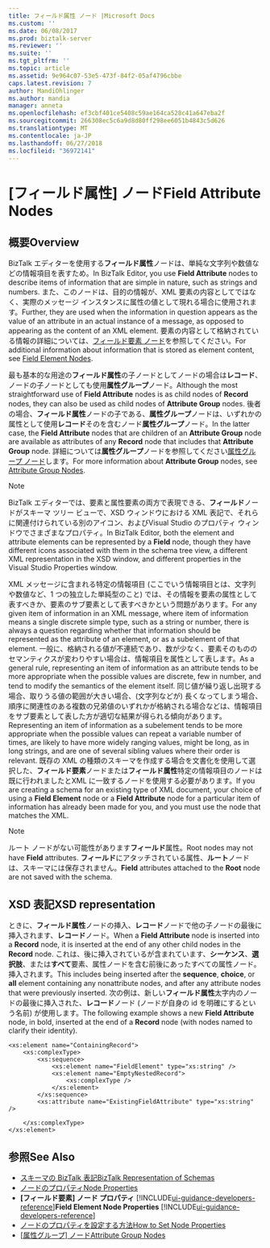 ```yaml
---
title: フィールド属性 ノード |Microsoft Docs
ms.custom: ''
ms.date: 06/08/2017
ms.prod: biztalk-server
ms.reviewer: ''
ms.suite: ''
ms.tgt_pltfrm: ''
ms.topic: article
ms.assetid: 9e964c07-53e5-473f-84f2-05af4796cbbe
caps.latest.revision: 7
author: MandiOhlinger
ms.author: mandia
manager: anneta
ms.openlocfilehash: ef3cbf401ce5408c59ae164ca528c41a647eba2f
ms.sourcegitcommit: 266308ec5c6a9d8d80ff298ee6051b4843c5d626
ms.translationtype: MT
ms.contentlocale: ja-JP
ms.lasthandoff: 06/27/2018
ms.locfileid: "36972141"
---
```

# <a name="field-attribute-nodes"></a><span data-ttu-id="644d0-102">[フィールド属性] ノード</span><span class="sxs-lookup"><span data-stu-id="644d0-102">Field Attribute Nodes</span></span>

## <a name="overview"></a><span data-ttu-id="644d0-103">概要</span><span class="sxs-lookup"><span data-stu-id="644d0-103">Overview</span></span>
<span data-ttu-id="644d0-104">BizTalk エディターを使用する**フィールド属性**ノードは、単純な文字列や数値などの情報項目を表すため。</span><span class="sxs-lookup"><span data-stu-id="644d0-104">In BizTalk Editor, you use **Field Attribute** nodes to describe items of information that are simple in nature, such as strings and numbers.</span></span> <span data-ttu-id="644d0-105">また、このノードは、目的の情報が、XML 要素の内容としてではなく、実際のメッセージ インスタンスに属性の値として現れる場合に使用されます。</span><span class="sxs-lookup"><span data-stu-id="644d0-105">Further, they are used when the information in question appears as the value of an attribute in an actual instance of a message, as opposed to appearing as the content of an XML element.</span></span> <span data-ttu-id="644d0-106">要素の内容として格納されている情報の詳細については、[フィールド要素 ノード](../core/field-element-nodes.md)を参照してください。</span><span class="sxs-lookup"><span data-stu-id="644d0-106">For additional information about information that is stored as element content, see [Field Element Nodes](../core/field-element-nodes.md).</span></span>  

 <span data-ttu-id="644d0-107">最も基本的な用途の**フィールド属性**の子ノードとしてノードの場合は**レコード**、ノードの子ノードとしても使用**属性グループ**ノード。</span><span class="sxs-lookup"><span data-stu-id="644d0-107">Although the most straightforward use of **Field Attribute** nodes is as child nodes of **Record** nodes, they can also be used as child nodes of **Attribute Group** nodes.</span></span> <span data-ttu-id="644d0-108">後者の場合、**フィールド属性**ノードの子である、**属性グループ**ノードは、いずれかの属性として使用**レコード**そのを含むノード**属性グループ**ノード。</span><span class="sxs-lookup"><span data-stu-id="644d0-108">In the latter case, the **Field Attribute** nodes that are children of an **Attribute Group** node are available as attributes of any **Record** node that includes that **Attribute Group** node.</span></span> <span data-ttu-id="644d0-109">詳細については**属性グループ**ノードを参照してください[属性グループ ノード](../core/attribute-group-nodes.md)します。</span><span class="sxs-lookup"><span data-stu-id="644d0-109">For more information about **Attribute Group** nodes, see [Attribute Group Nodes](../core/attribute-group-nodes.md).</span></span>  

> [!NOTE]
>  <span data-ttu-id="644d0-110">BizTalk エディターでは、要素と属性要素の両方で表現できる、**フィールド**ノードがスキーマ ツリー ビューで、XSD ウィンドウにおける XML 表記で、それらに関連付けられている別のアイコン、およびVisual Studio のプロパティ ウィンドウでさまざまなプロパティ。</span><span class="sxs-lookup"><span data-stu-id="644d0-110">In BizTalk Editor, both the element and attribute elements can be represented by a **Field** node, though they have different icons associated with them in the schema tree view, a different XML representation in the XSD window, and different properties in the Visual Studio Properties window.</span></span>  

 <span data-ttu-id="644d0-111">XML メッセージに含まれる特定の情報項目 (ここでいう情報項目とは、文字列や数値など、1 つの独立した単純型のこと) では、その情報を要素の属性として表すべきか、要素のサブ要素として表すべきかという問題があります。</span><span class="sxs-lookup"><span data-stu-id="644d0-111">For any given item of information in an XML message, where item of information means a single discrete simple type, such as a string or number, there is always a question regarding whether that information should be represented as the attribute of an element, or as a subelement of that element.</span></span> <span data-ttu-id="644d0-112">一般に、格納される値が不連続であり、数が少なく、要素そのもののセマンティクスが変わりやすい場合は、情報項目を属性として表します。</span><span class="sxs-lookup"><span data-stu-id="644d0-112">As a general rule, representing an item of information as an attribute tends to be more appropriate when the possible values are discrete, few in number, and tend to modify the semantics of the element itself.</span></span> <span data-ttu-id="644d0-113">同じ値が繰り返し出現する場合、取りうる値の範囲が大きい場合、(文字列などが) 長くなってしまう場合、順序に関連性のある複数の兄弟値のいずれかが格納される場合などは、情報項目をサブ要素として表した方が適切な結果が得られる傾向があります。</span><span class="sxs-lookup"><span data-stu-id="644d0-113">Representing an item of information as a subelement tends to be more appropriate when the possible values can repeat a variable number of times, are likely to have more widely ranging values, might be long, as in long strings, and are one of several sibling values where their order is relevant.</span></span> <span data-ttu-id="644d0-114">既存の XML の種類のスキーマを作成する場合を文書化を使用して選択した、**フィールド要素**ノードまたは**フィールド属性**特定の情報項目のノードは既に行われましたとXML に一致するノードを使用する必要があります。</span><span class="sxs-lookup"><span data-stu-id="644d0-114">If you are creating a schema for an existing type of XML document, your choice of using a **Field Element** node or a **Field Attribute** node for a particular item of information has already been made for you, and you must use the node that matches the XML.</span></span>  

> [!NOTE]
>  <span data-ttu-id="644d0-115">ルート ノードがない可能性があります**フィールド**属性。</span><span class="sxs-lookup"><span data-stu-id="644d0-115">Root nodes may not have **Field** attributes.</span></span> <span data-ttu-id="644d0-116">**フィールド**にアタッチされている属性、**ルート**ノードは、スキーマには保存されません。</span><span class="sxs-lookup"><span data-stu-id="644d0-116">**Field** attributes attached to the **Root** node are not saved with the schema.</span></span>  

## <a name="xsd-representation"></a><span data-ttu-id="644d0-117">XSD 表記</span><span class="sxs-lookup"><span data-stu-id="644d0-117">XSD representation</span></span>  
 <span data-ttu-id="644d0-118">ときに、**フィールド属性**ノードの挿入、**レコード**ノードで他の子ノードの最後に挿入されます、**レコード**ノード。</span><span class="sxs-lookup"><span data-stu-id="644d0-118">When a **Field Attribute** node is inserted into a **Record** node, it is inserted at the end of any other child nodes in the **Record** node.</span></span> <span data-ttu-id="644d0-119">これは、後に挿入されているが含まれています、**シーケンス**、**選択肢**、または**すべて**要素、属性ノードを含む前後にあったすべての属性ノード。挿入されます。</span><span class="sxs-lookup"><span data-stu-id="644d0-119">This includes being inserted after the **sequence**, **choice**, or **all** element containing any nonattribute nodes, and after any attribute nodes that were previously inserted.</span></span> <span data-ttu-id="644d0-120">次の例は、新しい**フィールド属性**太字内のノードの最後に挿入された、**レコード**ノード (ノードが自身の id を明確にするという名前) が使用します。</span><span class="sxs-lookup"><span data-stu-id="644d0-120">The following example shows a new **Field Attribute** node, in bold, inserted at the end of a **Record** node (with nodes named to clarify their identity).</span></span>  

```  
<xs:element name="ContainingRecord">  
    <xs:complexType>  
        <xs:sequence>  
            <xs:element name="FieldElement" type="xs:string" />  
            <xs:element name="EmptyNestedRecord">  
                <xs:complexType />  
            </xs:element>  
        </xs:sequence>  
        <xs:attribute name="ExistingFieldAttribute" type="xs:string" />  

    </xs:complexType>  
</xs:element>  

```  

## <a name="see-also"></a><span data-ttu-id="644d0-121">参照</span><span class="sxs-lookup"><span data-stu-id="644d0-121">See Also</span></span>  
- [<span data-ttu-id="644d0-122">スキーマの BizTalk 表記</span><span class="sxs-lookup"><span data-stu-id="644d0-122">BizTalk Representation of Schemas</span></span>](../core/biztalk-representation-of-schemas.md)   
- [<span data-ttu-id="644d0-123">ノードのプロパティ</span><span class="sxs-lookup"><span data-stu-id="644d0-123">Node Properties</span></span>](../core/node-properties.md)   
- <span data-ttu-id="644d0-124">**[フィールド要素] ノード プロパティ** [!INCLUDE[ui-guidance-developers-reference](../includes/ui-guidance-developers-reference.md)]</span><span class="sxs-lookup"><span data-stu-id="644d0-124">**Field Element Node Properties** [!INCLUDE[ui-guidance-developers-reference](../includes/ui-guidance-developers-reference.md)]</span></span>  
- [<span data-ttu-id="644d0-125">ノードのプロパティを設定する方法</span><span class="sxs-lookup"><span data-stu-id="644d0-125">How to Set Node Properties</span></span>](../core/how-to-set-node-properties.md)   
- <span data-ttu-id="644d0-126">[[属性グループ] ノード](../core/attribute-group-nodes.md)</span><span class="sxs-lookup"><span data-stu-id="644d0-126">[Attribute Group Nodes](../core/attribute-group-nodes.md)</span></span>
